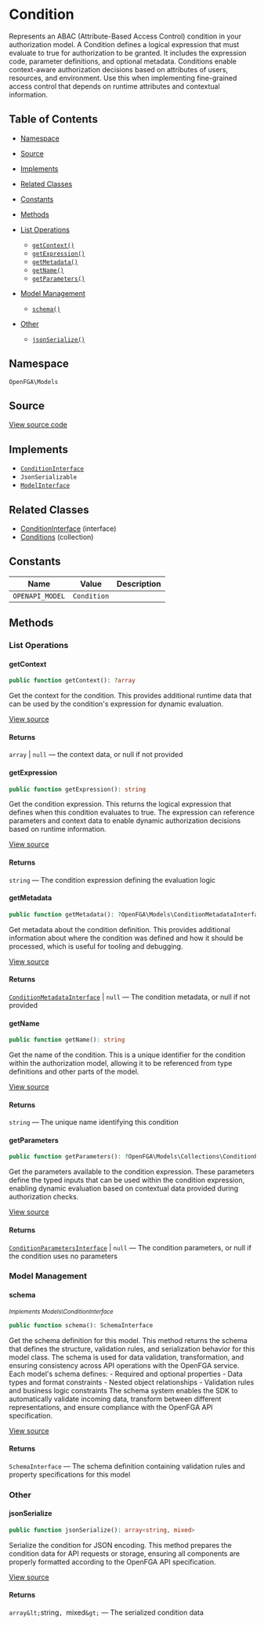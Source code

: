 # Condition

Represents an ABAC (Attribute-Based Access Control) condition in your authorization model. A Condition defines a logical expression that must evaluate to true for authorization to be granted. It includes the expression code, parameter definitions, and optional metadata. Conditions enable context-aware authorization decisions based on attributes of users, resources, and environment. Use this when implementing fine-grained access control that depends on runtime attributes and contextual information.

## Table of Contents

* [Namespace](#namespace)
* [Source](#source)
* [Implements](#implements)
* [Related Classes](#related-classes)
* [Constants](#constants)
* [Methods](#methods)

* [List Operations](#list-operations)
    * [`getContext()`](#getcontext)
    * [`getExpression()`](#getexpression)
    * [`getMetadata()`](#getmetadata)
    * [`getName()`](#getname)
    * [`getParameters()`](#getparameters)
* [Model Management](#model-management)
    * [`schema()`](#schema)
* [Other](#other)
    * [`jsonSerialize()`](#jsonserialize)

## Namespace

`OpenFGA\Models`

## Source

[View source code](https://github.com/evansims/openfga-php/blob/main/src/Models/Condition.php)

## Implements

* [`ConditionInterface`](ConditionInterface.md)
* `JsonSerializable`
* [`ModelInterface`](ModelInterface.md)

## Related Classes

* [ConditionInterface](Models/ConditionInterface.md) (interface)
* [Conditions](Models/Collections/Conditions.md) (collection)

## Constants

| Name            | Value       | Description |
| --------------- | ----------- | ----------- |
| `OPENAPI_MODEL` | `Condition` |             |

## Methods

### List Operations

#### getContext

```php
public function getContext(): ?array

```

Get the context for the condition. This provides additional runtime data that can be used by the condition&#039;s expression for dynamic evaluation.

[View source](https://github.com/evansims/openfga-php/blob/main/src/Models/Condition.php#L66)

#### Returns

`array` &#124; `null` — the context data, or null if not provided

#### getExpression

```php
public function getExpression(): string

```

Get the condition expression. This returns the logical expression that defines when this condition evaluates to true. The expression can reference parameters and context data to enable dynamic authorization decisions based on runtime information.

[View source](https://github.com/evansims/openfga-php/blob/main/src/Models/Condition.php#L75)

#### Returns

`string` — The condition expression defining the evaluation logic

#### getMetadata

```php
public function getMetadata(): ?OpenFGA\Models\ConditionMetadataInterface

```

Get metadata about the condition definition. This provides additional information about where the condition was defined and how it should be processed, which is useful for tooling and debugging.

[View source](https://github.com/evansims/openfga-php/blob/main/src/Models/Condition.php#L84)

#### Returns

[`ConditionMetadataInterface`](ConditionMetadataInterface.md) &#124; `null` — The condition metadata, or null if not provided

#### getName

```php
public function getName(): string

```

Get the name of the condition. This is a unique identifier for the condition within the authorization model, allowing it to be referenced from type definitions and other parts of the model.

[View source](https://github.com/evansims/openfga-php/blob/main/src/Models/Condition.php#L93)

#### Returns

`string` — The unique name identifying this condition

#### getParameters

```php
public function getParameters(): ?OpenFGA\Models\Collections\ConditionParametersInterface

```

Get the parameters available to the condition expression. These parameters define the typed inputs that can be used within the condition expression, enabling dynamic evaluation based on contextual data provided during authorization checks.

[View source](https://github.com/evansims/openfga-php/blob/main/src/Models/Condition.php#L102)

#### Returns

[`ConditionParametersInterface`](Models/Collections/ConditionParametersInterface.md) &#124; `null` — The condition parameters, or null if the condition uses no parameters

### Model Management

#### schema

*<small>Implements Models\ConditionInterface</small>*

```php
public function schema(): SchemaInterface

```

Get the schema definition for this model. This method returns the schema that defines the structure, validation rules, and serialization behavior for this model class. The schema is used for data validation, transformation, and ensuring consistency across API operations with the OpenFGA service. Each model&#039;s schema defines: - Required and optional properties - Data types and format constraints - Nested object relationships - Validation rules and business logic constraints The schema system enables the SDK to automatically validate incoming data, transform between different representations, and ensure compliance with the OpenFGA API specification.

[View source](https://github.com/evansims/openfga-php/blob/main/src/Models/ModelInterface.php#L52)

#### Returns

`SchemaInterface` — The schema definition containing validation rules and property specifications for this model

### Other

#### jsonSerialize

```php
public function jsonSerialize(): array<string, mixed>

```

Serialize the condition for JSON encoding. This method prepares the condition data for API requests or storage, ensuring all components are properly formatted according to the OpenFGA API specification.

[View source](https://github.com/evansims/openfga-php/blob/main/src/Models/Condition.php#L113)

#### Returns

`array&lt;`string`, `mixed`&gt;` — The serialized condition data
